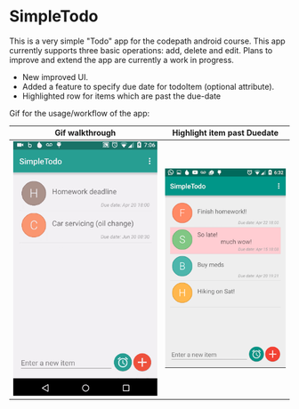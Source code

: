 # SimpleTodo

This is a very simple "Todo" app for the codepath android course. This app currently supports three basic
operations: add, delete and edit. Plans to improve and extend the app are currently a work in progress.

* New improved UI.
* Added a feature to specify due date for todoItem (optional attribute).
* Highlighted row for items which are past the due-date

Gif for the usage/workflow of the app:

Gif walkthrough            |  Highlight item past Duedate
:-------------------------:|:-------------------------:
![alt tag](https://github.com/nyjalusc/SimpleTodo/blob/master/SimpleTodoWalkthrough2.gif)  |  ![alt tag](https://github.com/nyjalusc/SimpleTodo/blob/master/Screenshot_Colored_Row.png)

